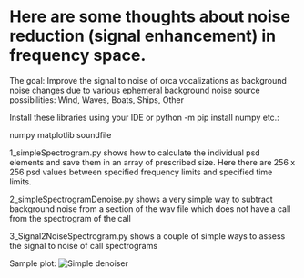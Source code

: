 # Here are some thoughts about noise reduction (signal enhancement) in frequency space.

The goal:  Improve the signal to noise of orca vocalizations as background noise changes due to various ephemeral background noise source possibilities:  Wind, Waves, Boats, Ships, Other




Install these libraries using your IDE or python -m pip install numpy  etc.:

numpy
matplotlib
soundfile

1_simpleSpectrogram.py  shows how to calculate the individual psd elements and save
them in an array of prescribed size.  Here there are 256 x 256 psd values between specified frequency
limits and specified time limits.

2_simpleSpectrogramDenoise.py  shows a very simple way to subtract background noise from
a section of the wav file which does not have a call from the spectrogram of the call

3_Signal2NoiseSpectrogram.py shows a couple of simple ways to assess the signal to noise of call spectrograms

Sample plot:
![Simple denoiser](plots/simpleDenoiser.jpg "Simple denoiser")
